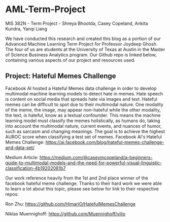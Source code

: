 # AML-Term-Project
MIS 382N - Term Project - Shreya Bhootda, Casey Copeland, Ankita Kundra, Yanqi Liang

We have conducted this research and created this blog as a portion of our Advanced Machine Learning Term Project for Professor Joydeep Ghosh. The four of us are students at the University of Texas at Austin in the Master of Science Business Analytics program. Our Github repo is linked below, containing various aspects of our project and resources used.

## Project: Hateful Memes Challenge

Facebook AI hosted a Hateful Memes data challenge in order to develop multimodal machine learning models to detect hate in memes. Hate speech is content on social media that spreads hate via images and text. Hateful memes can be difficult to spot due to their multimodal nature. One modality of the meme, the image, may appear non-hateful while the other modality, the text, is hateful, know as a textual confounder. This means the machine learning model must classify the memes holistically, as humans do, taking into account the multimodal nature, current events, and nuances of humor, such as sarcasm and changing meanings. The goal is to achieve the highest AUROC score when classifying a test set of memes.
Facebook AI's Hateful Memes Challenge: https://ai.facebook.com/blog/hateful-memes-challenge-and-data-set/

Medium Article: 
https://medium.com/@caseymcopeland/a-beginners-guide-to-multimodal-models-and-the-need-for-powerful-visual-linguistic-classification-4b19202081b7

Our work reference heavily from the 1st and 2nd place winner of the facebook hateful meme challenge. Thanks to their hard work we were able to learn a lot about this topic, please see below for link to their respective repos:

Ron Zhu: https://github.com/HimariO/HatefulMemesChallenge

Niklas Muennighoff: https://github.com/Muennighoff/vilio
